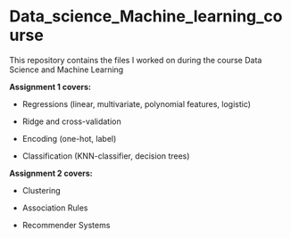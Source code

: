 # Data_science_Machine_learning_course
This repository contains the files I worked on during the course Data Science and Machine Learning

**Assignment 1 covers:**

- Regressions (linear, multivariate, polynomial features, logistic)

- Ridge and cross-validation

- Encoding (one-hot, label)

- Classification (KNN-classifier, decision trees)


**Assignment 2 covers:**

- Clustering

- Association Rules

- Recommender Systems
